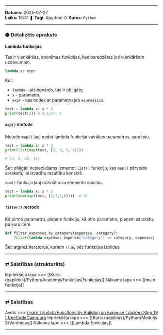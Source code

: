 ___

**Datums:** 2025-07-27   
**Laiks:** 16:31 
❚ **Tagi:** #python 
⌬ **Kurss:**  `Python`

---
### ⬢ Detalizēts apraksts
#### Lambda funkcijas

Tas ir vienkāršas, anonīmas funkcijas, kas paredzētas ļoti vienkāršam uzdevumam.

```python
lambda x: expr
```

Kur:
- `lambda` - atslēgvārds, tas ir obligāts;
- `x` - parametrs;
- `expr` - kas notiek ar parametru jeb `expression`.

```python
test = lambda x: x * 2
print(test(3)) # Output: 6
```

##### `map()` metode

Metode `map()` ļauj nodot lambda funkcijai vairākus parametrus, sarakstu.

```python
test = lambda x: x * 2
print(list(map(test, [2, 3, 5, 8])))

# [4, 6, 10, 16]
```

Šeit obligāti nepieciešams izmantot `list()` funkciju, kas `map()` pārveido sarakstā, lai izvadītu rezultātu konsolē.

`sum()` funkcija ļauj uzzināt visu elementu summu.

```python
test = lambda x: x * 2
print(sum(map(test, [2,3,5,8])))  # 36
```

##### `filter()` metode

Kā pirmo parametru, pieņem funkciju, kā otro parametru, pieņem sarakstu, pa kuru iterē.

```python
def filter_expenses_by_category(expenses, category):
    filter(lambda expense: expense['category'] == category, expenses)
```

Šeit atgriež iteratorus, kuriem `True`, pēc funkcijas izpildes.

---
### ⇄ Saistības (strukturēts)

Iepriekšēja lapa >>> [[Kursi (papildus)/Python/Academy/Funkcijas|Funkcijas]]
Nākama lapa >>> [[main funkcija]]

---
### ⇄ Saistības

Avots >>> [Learn Lambda Functions by Building an Expense Tracker: Step 19 \| freeCodeCamp.org](https://www.freecodecamp.org/learn/scientific-computing-with-python/learn-lambda-functions-by-building-an-expense-tracker/step-19)
Iepriekšēja lapa >>> [[Kursi (papildus)/Python/Modulis 3/Vārdnīcas]]
Nākama lapa >>> [[Lambda funkcijas]]

___